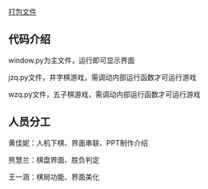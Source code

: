 [打包文件](https://github.com/shiep18/EIS2020/tree/master/l-team/team3/%E6%99%BA%E8%83%BD%E4%B8%8B%E6%A3%8B%E6%89%8B)
## 代码介绍
window.py为主文件，运行即可显示界面

jzq.py文件，井字棋游戏，需调动内部运行函数才可运行游戏

wzq.py文件，五子棋游戏，需调动内部运行函数才可运行游戏


## 人员分工
黄佳妮：人机下棋、界面串联、PPT制作介绍

熊慧兰：棋盘界面、胜负判定

王一涵：棋局功能、界面美化
